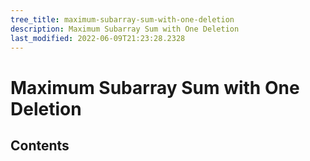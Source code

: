 ```yaml
---
tree_title: maximum-subarray-sum-with-one-deletion
description: Maximum Subarray Sum with One Deletion
last_modified: 2022-06-09T21:23:28.2328
---
```


# Maximum Subarray Sum with One Deletion

## Contents
